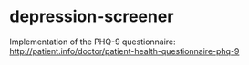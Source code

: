 # depression-screener
Implementation of the PHQ-9 questionnaire: http://patient.info/doctor/patient-health-questionnaire-phq-9
